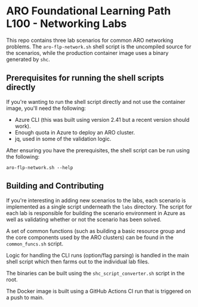 # ARO Foundational Learning Path L100 - Networking Labs
This repo contains three lab scenarios for common ARO networking problems. The
`aro-flp-network.sh` shell script is the uncompiled source for the scenarios,
while the production container image uses a binary generated by `shc`.

## Prerequisites for running the shell scripts directly
If you're wanting to run the shell script directly and not use the container image,
you'll need the following:

- Azure CLI (this was built using version 2.41 but a recent version should work).
- Enough quota in Azure to deploy an ARO cluster.
- jq, used in some of the validation logic.

After ensuring you have the prerequisites, the shell script can be run using the following:

`aro-flp-network.sh --help`

## Building and Contributing
If you're interesting in adding new scenarios to the labs, each scenario is implemented as a single
script underneath the `labs` directory. The script for each lab is responsible for building
the scenario environment in Azure as well as validating whether or not the scenario has
been solved.

A set of common functions (such as building a basic resource group and the core components
used by the ARO clusters) can be found in the `common_funcs.sh` script.

Logic for handling the CLI runs (option/flag parsing) is handled in the main shell script
which then farms out to the individual lab files.

The binaries can be built using the `shc_script_converter.sh` script in the root.

The Docker image is built using a GitHub Actions CI run that is triggered on a push to main.